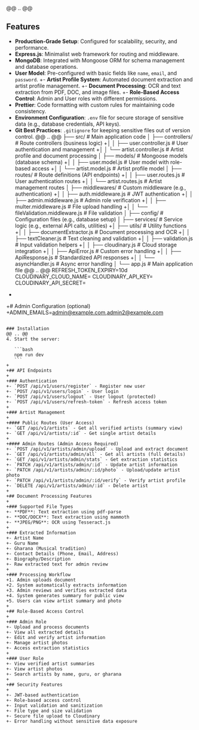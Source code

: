 @@ .. @@
 ## Features
 
 - **Production-Grade Setup**: Configured for scalability, security, and performance.
 - **Express.js**: Minimalist web framework for routing and middleware.
 - **MongoDB**: Integrated with Mongoose ORM for schema management and database operations.
 - **User Model**: Pre-configured with basic fields like `name`, `email`, and `password`.
+- **Artist Profile System**: Automated document extraction and artist profile management.
+- **Document Processing**: OCR and text extraction from PDF, DOC, and image files.
+- **Role-Based Access Control**: Admin and User roles with different permissions.
 - **Prettier**: Code formatting with custom rules for maintaining code consistency.
 - **Environment Configuration**: `.env` file for secure storage of sensitive data (e.g., database credentials, API keys).
 - **Git Best Practices**: `.gitignore` for keeping sensitive files out of version control.
@@ .. @@
 ├── src/                       # Main application code
 │   ├── controllers/           # Route controllers (business logic)
+│   │   ├── user.controller.js # User authentication and management
+│   │   └── artist.controller.js # Artist profile and document processing
 │   ├── models/                # Mongoose models (database schema)
+│   │   ├── user.model.js      # User model with role-based access
+│   │   └── artist.model.js    # Artist profile model
 │   ├── routes/                # Route definitions (API endpoints)
+│   │   ├── user.routes.js     # User authentication routes
+│   │   └── artist.routes.js   # Artist management routes
 │   ├── middlewares/           # Custom middleware (e.g., authentication)
+│   │   ├── auth.middleware.js # JWT authentication
+│   │   ├── admin.middleware.js # Admin role verification
+│   │   ├── multer.middleware.js # File upload handling
+│   │   └── fileValidation.middleware.js # File validation
 │   ├── config/                # Configuration files (e.g., database setup)
 │   ├── services/              # Service logic (e.g., external API calls, utilities)
+│   ├── utils/                 # Utility functions
+│   │   ├── documentExtractor.js # Document processing and OCR
+│   │   ├── textCleaner.js     # Text cleaning and validation
+│   │   ├── validation.js      # Input validation helpers
+│   │   ├── cloudinary.js      # Cloud storage integration
+│   │   ├── ApiError.js        # Custom error handling
+│   │   ├── ApiResponse.js     # Standardized API responses
+│   │   └── asyncHandler.js    # Async error handling
 │   └── app.js                 # Main application file
@@ .. @@
 REFRESH_TOKEN_EXPIRY=10d
 CLOUDINARY_CLOUD_NAME=
 CLOUDINARY_API_KEY=
 CLOUDINARY_API_SECRET=
+
+# Admin Configuration (optional)
+ADMIN_EMAILS=admin@example.com,admin2@example.com
 ```
 
 ### Installation
@@ .. @@
 4. Start the server:
 
    ```bash
    npm run dev
    ```
+
+## API Endpoints
+
+### Authentication
+- `POST /api/v1/users/register` - Register new user
+- `POST /api/v1/users/login` - User login
+- `POST /api/v1/users/logout` - User logout (protected)
+- `POST /api/v1/users/refresh-token` - Refresh access token
+
+### Artist Management
+
+#### Public Routes (User Access)
+- `GET /api/v1/artists` - Get all verified artists (summary view)
+- `GET /api/v1/artists/:id` - Get single artist details
+
+#### Admin Routes (Admin Access Required)
+- `POST /api/v1/artists/admin/upload` - Upload and extract document
+- `GET /api/v1/artists/admin/all` - Get all artists (full details)
+- `GET /api/v1/artists/admin/stats` - Get extraction statistics
+- `PATCH /api/v1/artists/admin/:id` - Update artist information
+- `PATCH /api/v1/artists/admin/:id/photo` - Upload/update artist photo
+- `PATCH /api/v1/artists/admin/:id/verify` - Verify artist profile
+- `DELETE /api/v1/artists/admin/:id` - Delete artist
+
+## Document Processing Features
+
+### Supported File Types
+- **PDF**: Text extraction using pdf-parse
+- **DOC/DOCX**: Text extraction using mammoth
+- **JPEG/PNG**: OCR using Tesseract.js
+
+### Extracted Information
+- Artist Name
+- Guru Name
+- Gharana (Musical tradition)
+- Contact Details (Phone, Email, Address)
+- Biography/Description
+- Raw extracted text for admin review
+
+### Processing Workflow
+1. Admin uploads document
+2. System automatically extracts information
+3. Admin reviews and verifies extracted data
+4. System generates summary for public view
+5. Users can view artist summary and photo
+
+## Role-Based Access Control
+
+### Admin Role
+- Upload and process documents
+- View all extracted details
+- Edit and verify artist information
+- Manage artist photos
+- Access extraction statistics
+
+### User Role
+- View verified artist summaries
+- View artist photos
+- Search artists by name, guru, or gharana
+
+## Security Features
+
+- JWT-based authentication
+- Role-based access control
+- Input validation and sanitization
+- File type and size validation
+- Secure file upload to Cloudinary
+- Error handling without sensitive data exposure